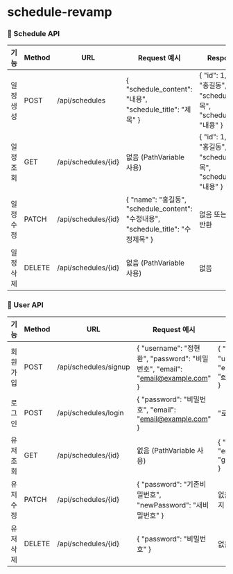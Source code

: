 # schedule-revamp



### 📅 Schedule API

| 기능       | Method | URL                   | Request 예시                                               | Response 예시                                                                                     | 상태 코드       |
|------------|--------|------------------------|------------------------------------------------------------|----------------------------------------------------------------------------------------------------|----------------|
| 일정 생성  | POST   | /api/schedules         | { "schedule_content": "내용", "schedule_title": "제목" }   | { "id": 1, "name": "홍길동", "scheduleTitle": "제목", "scheduleContent": "내용" }                  | 201 Created    |
| 일정 조회  | GET    | /api/schedules/{id}    | 없음 (PathVariable 사용)                                   | { "id": 1, "name": "홍길동", "scheduleTitle": "제목", "scheduleContent": "내용" }                  | 200 OK         |
| 일정 수정  | PATCH  | /api/schedules/{id}    | { "name": "홍길동", "schedule_content": "수정내용", "schedule_title": "수정제목" } | 없음 또는 수정된 객체 반환                                                                       | 200 OK         |
| 일정 삭제  | DELETE | /api/schedules/{id}    | 없음 (PathVariable 사용)                                   | 없음                                                                                               | 204 No Content |

### 👤 User API

| 기능       | Method | URL                        | Request 예시                                                                                         | Response 예시                                                                                         | 상태 코드       |
|------------|--------|-----------------------------|--------------------------------------------------------------------------------------------------------|--------------------------------------------------------------------------------------------------------|----------------|
| 회원가입   | POST   | /api/schedules/signup       | { "username": "정현환", "password": "비밀번호", "email": "email@example.com" }                         | { "id": 43, "username": "정현환", "email": "email@example.com" }                                       | 201 Created    |
| 로그인     | POST   | /api/schedules/login        | { "password": "비밀번호", "email": "email@example.com" }                                               | "로그인 되었습니다."                                                                                   | 200 OK         |
| 유저 조회  | GET    | /api/schedules/{id}         | 없음 (PathVariable 사용)                                                                             | { "username": "test3", "email": "gpdnjs3@gmail.com" }                                                  | 200 OK         |
| 유저 수정  | PATCH  | /api/schedules/{id}         | { "password": "기존비밀번호", "newPassword": "새비밀번호" }                                           | 없음 또는 수정 성공 메시지                                                                            | 200 OK         |
| 유저 삭제  | DELETE | /api/schedules/{id}         | { "password": "비밀번호" }                                                                            | 없음                                                                                                   | 204 No Content |

